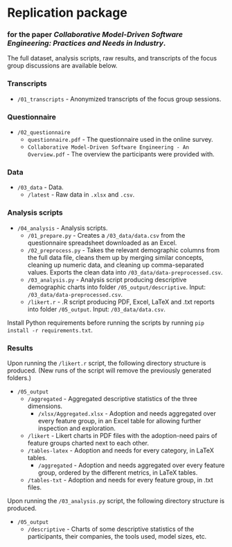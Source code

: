 # Replication package
### for the paper _Collaborative Model-Driven Software Engineering: Practices and Needs in Industry_.

The full dataset, analysis scripts, raw results, and transcripts of the focus group discussions are available below.

### Transcripts
* `/01_transcripts` -  Anonymized transcripts of the focus group sessions.


### Questionnaire
* `/02_questionnaire`
   * `questionnaire.pdf` - The questionnaire used in the online survey.
   * `Collaborative Model-Driven Software Engineering - An Overview.pdf` - The overview the participants were provided with.

### Data

* `/03_data` - Data.
   * `/latest` - Raw data in `.xlsx` and `.csv`.

### Analysis scripts

* `/04_analysis` - Analysis scripts.
   * `/01_prepare.py` - Creates a `/03_data/data.csv` from the questionnaire spreadsheet downloaded as an Excel.
   * `/02_preprocess.py` - Takes the relevant demographic columns from the full data file, cleans them up by merging similar concepts, cleaning up numeric data, and cleaning up comma-separated values. Exports the clean data into `/03_data/data-preprocessed.csv`.
   * `/03_analysis.py` - Analysis script producing descriptive demographic charts into folder `/05_output/descriptive`. Input: `/03_data/data-preprocessed.csv`.
   * `/likert.r` - .R script producing PDF, Excel, LaTeX and .txt reports into folder `/05_output`. Input: `/03_data/data.csv`.

Install Python requirements before running the scripts by running `pip install -r requirements.txt`.

### Results

Upon running the `/likert.r` script, the following directory structure is produced. (New runs of the script will remove the previously generated folders.)
* `/05_output`
   * `/aggregated` - Aggregated descriptive statistics of the three dimensions.
      * `/xlsx/Aggregated.xlsx` - Adoption and needs aggregated over every feature group, in an Excel table for allowing further inspection and exploration.
   * `/likert` - Likert charts in PDF files with the adoption-need pairs of feature groups charted next to each other.
   * `/tables-latex` - Adoption and needs for every category, in LaTeX tables.
      * `/aggregated` - Adoption and needs aggregated over every feature group, ordered by the different metrics, in LaTeX tables.
   * `/tables-txt` - Adoption and needs for every feature group, in .txt files.

Upon running the `/03_analysis.py` script, the following directory structure is produced.
* `/05_output`
   * `/descriptive` - Charts of some descriptive statistics of the participants, their companies, the tools used, model sizes, etc.
